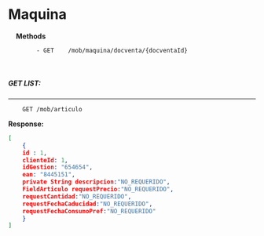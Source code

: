 # Maquina

&nbsp;
&nbsp;
**Methods**
```
        - GET    /mob/maquina/docventa/{docventaId}
```
&nbsp;
&nbsp;
&nbsp;

##### __GET LIST:__
---
```
    GET /mob/articulo
```

**Response:**
```json    
[
    {
    id : 1,
    clienteId: 1,
    idGestion: "654654",
    ean: "8445151",
    private String descripcion:"NO_REQUERIDO",
    FieldArticulo requestPrecio:"NO_REQUERIDO",
    requestCantidad:"NO_REQUERIDO",
    requestFechaCaducidad:"NO_REQUERIDO",
    requestFechaConsumoPref:"NO_REQUERIDO"
    }
]
```
&nbsp;
&nbsp;
&nbsp;

